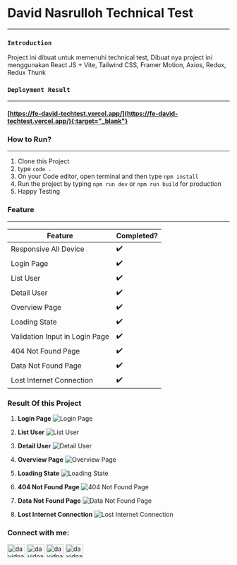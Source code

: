 # David Nasrulloh Technical Test

---

### `Introduction`

Project ini dibuat untuk memenuhi technical test, Dibuat nya project ini menggunakan React JS + Vite, Tailwind CSS, Framer Motion, Axios, Redux, Redux Thunk

### `Deployment Result`
---

#### [https://fe-david-techtest.vercel.app/](https://fe-david-techtest.vercel.app/){:target="_blank"}

### How to Run?

---

1. Clone this Project
2. type `code .`
5. On your Code editor, open terminal and then type `npm install`
6. Run the project by typing `npm run dev` or `npm run build` for production
7. Happy Testing

### Feature
---
| Feature                        | Completed?         |
| ------------------------------ | ------------------ |
| Responsive All Device    | :heavy_check_mark: |
| Login Page    | :heavy_check_mark: |
| List User              | :heavy_check_mark: |
| Detail User     | :heavy_check_mark: |
| Overview Page | :heavy_check_mark: |
| Loading State | :heavy_check_mark: |
| Validation Input in Login Page | :heavy_check_mark: |
| 404 Not Found Page                 | :heavy_check_mark: |
| Data Not Found Page                 | :heavy_check_mark: |
| Lost Internet Connection                 | :heavy_check_mark: |

### Result Of this Project

1. **Login Page**
   ![Login Page](https://res.cloudinary.com/dabl8rcsp/image/upload/v1692265565/david-technical-test/frttwtw2psk3cxppgwod.jpg)

2. **List User**
   ![List User](https://res.cloudinary.com/dabl8rcsp/image/upload/v1692265565/david-technical-test/jqradxyquscwj1ldj9d7.jpg)

3. **Detail User**
   ![Detail User](https://res.cloudinary.com/dabl8rcsp/image/upload/v1692265564/david-technical-test/am5w4xsrpqarrpd42wam.jpg)

4. **Overview Page**
   ![Overview Page](https://res.cloudinary.com/dabl8rcsp/image/upload/v1692265567/david-technical-test/jyj22tm17tyjjojyxftz.jpg)

5. **Loading State**
   ![Loading State](https://res.cloudinary.com/dabl8rcsp/image/upload/v1692265565/david-technical-test/drlnkay71kvqqfajpejw.jpg)

6. **404 Not Found Page**
   ![404 Not Found Page](https://res.cloudinary.com/dabl8rcsp/image/upload/v1692265564/david-technical-test/x8qdowzstwwmvvza4onu.jpg)

7. **Data Not Found Page**
   ![Data Not Found Page](https://res.cloudinary.com/dabl8rcsp/image/upload/v1692265564/david-technical-test/zxnotpnrisqqwdz2gaju.jpg)

8. **Lost Internet Connection**
   ![Lost Internet Connection](https://res.cloudinary.com/dabl8rcsp/image/upload/v1692265566/david-technical-test/p2rj1emic2eujvv3vv1w.jpg)

<h3 align="left">Connect with me:</h3>
<p align="left">
	<a href="https://linkedin.com/in/davidnasrulloh" target="blank"><img align="center" src="https://raw.githubusercontent.com/rahuldkjain/github-profile-readme-generator/master/src/images/icons/Social/linked-in-alt.svg" alt="davidnasrulloh" height="30" width="40" /></a>
	<a href="https://instagram.com/rishav_chanda" target="blank"><img align="center" src="https://raw.githubusercontent.com/rahuldkjain/github-profile-readme-generator/master/src/images/icons/Social/instagram.svg" alt="davidnasrulloh" height="30" width="40" /></a>
	<a href="https://dribbble.com/davidnasrulloh" target="blank"><img align="center" src="https://raw.githubusercontent.com/rahuldkjain/github-profile-readme-generator/master/src/images/icons/Social/dribbble.svg" alt="davidnasrulloh" height="30" width="40" /></a>
	<a href="https://www.behance.net/davidnasrulloh" target="blank"><img align="center" src="https://raw.githubusercontent.com/rahuldkjain/github-profile-readme-generator/master/src/images/icons/Social/behance.svg" alt="davidnasrulloh" height="30" width="40" /></a>
</p>

